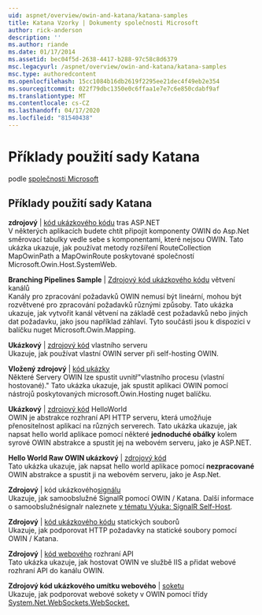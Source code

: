 ```yaml
---
uid: aspnet/overview/owin-and-katana/katana-samples
title: Katana Vzorky | Dokumenty společnosti Microsoft
author: rick-anderson
description: ''
ms.author: riande
ms.date: 01/17/2014
ms.assetid: bec04f5d-2638-4417-b288-97c58c8d6379
msc.legacyurl: /aspnet/overview/owin-and-katana/katana-samples
msc.type: authoredcontent
ms.openlocfilehash: 15cc1084b16db2619f2295ee21dec4f49eb2e354
ms.sourcegitcommit: 022f79dbc1350e0c6ffaa1e7e7c6e850cdabf9af
ms.translationtype: MT
ms.contentlocale: cs-CZ
ms.lasthandoff: 04/17/2020
ms.locfileid: "81540438"
---
```

# <a name="katana-samples"></a>Příklady použití sady Katana

podle [společnosti Microsoft](https://github.com/microsoft)

## <a name="katana-samples"></a>Příklady použití sady Katana

**zdrojový** | [kód ukázkového kódu](https://github.com/aspnet/samples/tree/master/samples/aspnet/Katana/AspNetRoutes) tras ASP.NET  
V některých aplikacích budete chtít připojit komponenty OWIN do Asp.Net směrovací tabulky vedle sebe s komponentami, které nejsou OWIN. Tato ukázka ukazuje, jak používat metody rozšíření RouteCollection MapOwinPath a MapOwinRoute poskytované společností Microsoft.Owin.Host.SystemWeb.

**Branching Pipelines Sample** | [Zdrojový kód ukázkového kódu](https://github.com/aspnet/samples/tree/master/samples/aspnet/Katana/BranchingPipelines) větvení kanálů  
Kanály pro zpracování požadavků OWIN nemusí být lineární, mohou být rozvětvené pro zpracování požadavků různými způsoby. Tato ukázka ukazuje, jak vytvořit kanál větvení na základě cest požadavků nebo jiných dat požadavku, jako jsou například záhlaví. Tyto součásti jsou k dispozici v balíčku nuget Microsoft.Owin.Mapping.

**Ukázkový** | [zdrojový kód](https://github.com/aspnet/samples/tree/master/samples/aspnet/Katana/CustomServer) vlastního serveru   
Ukazuje, jak používat vlastní OWIN server při self-hosting OWIN.

**Vložený zdrojový** | [kód ukázky](https://github.com/aspnet/samples/tree/master/samples/aspnet/Katana/Embedded)  
Některé Servery OWIN lze spustit uvnitř&quot;vlastního procesu (vlastní hostované).&quot; Tato ukázka ukazuje, jak spustit aplikaci OWIN pomocí nástrojů poskytovaných microsoft.Owin.Hosting nuget balíčku.

**Ukázkový** | [zdrojový kód](https://github.com/aspnet/samples/tree/master/samples/aspnet/Katana/HelloWorld) HelloWorld  
OWIN je abstrakce rozhraní API HTTP serveru, která umožňuje přenositelnost aplikací na různých serverech. Tato ukázka ukazuje, jak napsat hello world aplikace pomocí některé **jednoduché obálky** kolem syrové OWIN abstrakce a spustit jej na webovém serveru, jako je ASP.NET.

**Hello World Raw OWIN ukázkový** | [zdrojový kód](https://github.com/aspnet/samples/tree/master/samples/aspnet/Katana/HelloWorldRawOwin)  
Tato ukázka ukazuje, jak napsat hello world aplikace pomocí **nezpracované** OWIN abstrakce a spustit ji na webovém serveru, jako je Asp.Net.

**Zdrojový** | kód ukázkového[signálu](https://github.com/aspnet/samples/tree/master/samples/aspnet/Katana/SignalR)  
Ukazuje, jak samoobslužné SignalR pomocí OWIN / Katana. Další informace o samoobslužnésignalr naleznete [v tématu Výuka: SignalR Self-Host](../../../signalr/overview/deployment/tutorial-signalr-self-host.md).

**Zdrojový** | [kód ukázkového kódu](https://github.com/aspnet/samples/tree/master/samples/aspnet/Katana/StaticFilesSample) statických souborů   
Ukazuje, jak podporovat HTTP požadavky na statické soubory pomocí OWIN / Katana.

**Zdrojový** | [kód webového](https://github.com/aspnet/samples/tree/master/samples/aspnet/Katana/WebApi) rozhraní API   
Tato ukázka ukazuje, jak hostovat OWIN ve službě IIS a přidat webové rozhraní API do kanálu OWIN.

**Zdrojový kód ukázkového umítku webového** | [soketu](https://github.com/aspnet/samples/tree/master/samples/aspnet/Katana/WebSocketSample)   
Ukazuje, jak podporovat webové sokety v OWIN pomocí třídy [System.Net.WebSockets.WebSocket.](https://msdn.microsoft.com/library/system.net.websockets.websocket(v=vs.110).aspx)
